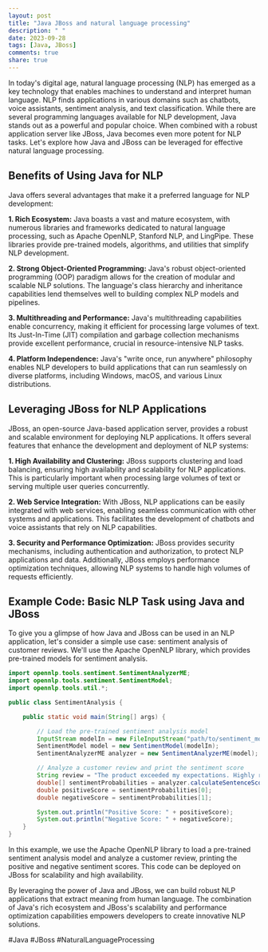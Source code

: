 ```yaml
---
layout: post
title: "Java JBoss and natural language processing"
description: " "
date: 2023-09-28
tags: [Java, JBoss]
comments: true
share: true
---
```


In today's digital age, natural language processing (NLP) has emerged as a key technology that enables machines to understand and interpret human language. NLP finds applications in various domains such as chatbots, voice assistants, sentiment analysis, and text classification. While there are several programming languages available for NLP development, Java stands out as a powerful and popular choice. When combined with a robust application server like JBoss, Java becomes even more potent for NLP tasks. Let's explore how Java and JBoss can be leveraged for effective natural language processing.

## Benefits of Using Java for NLP

Java offers several advantages that make it a preferred language for NLP development:

**1. Rich Ecosystem:** Java boasts a vast and mature ecosystem, with numerous libraries and frameworks dedicated to natural language processing, such as Apache OpenNLP, Stanford NLP, and LingPipe. These libraries provide pre-trained models, algorithms, and utilities that simplify NLP development.

**2. Strong Object-Oriented Programming:** Java's robust object-oriented programming (OOP) paradigm allows for the creation of modular and scalable NLP solutions. The language's class hierarchy and inheritance capabilities lend themselves well to building complex NLP models and pipelines.

**3. Multithreading and Performance:** Java's multithreading capabilities enable concurrency, making it efficient for processing large volumes of text. Its Just-In-Time (JIT) compilation and garbage collection mechanisms provide excellent performance, crucial in resource-intensive NLP tasks.

**4. Platform Independence:** Java's "write once, run anywhere" philosophy enables NLP developers to build applications that can run seamlessly on diverse platforms, including Windows, macOS, and various Linux distributions.

## Leveraging JBoss for NLP Applications

JBoss, an open-source Java-based application server, provides a robust and scalable environment for deploying NLP applications. It offers several features that enhance the development and deployment of NLP systems:

**1. High Availability and Clustering:** JBoss supports clustering and load balancing, ensuring high availability and scalability for NLP applications. This is particularly important when processing large volumes of text or serving multiple user queries concurrently.

**2. Web Service Integration:** With JBoss, NLP applications can be easily integrated with web services, enabling seamless communication with other systems and applications. This facilitates the development of chatbots and voice assistants that rely on NLP capabilities.

**3. Security and Performance Optimization:** JBoss provides security mechanisms, including authentication and authorization, to protect NLP applications and data. Additionally, JBoss employs performance optimization techniques, allowing NLP systems to handle high volumes of requests efficiently.

## Example Code: Basic NLP Task using Java and JBoss

To give you a glimpse of how Java and JBoss can be used in an NLP application, let's consider a simple use case: sentiment analysis of customer reviews. We'll use the Apache OpenNLP library, which provides pre-trained models for sentiment analysis.

```java
import opennlp.tools.sentiment.SentimentAnalyzerME;
import opennlp.tools.sentiment.SentimentModel;
import opennlp.tools.util.*;

public class SentimentAnalysis {

    public static void main(String[] args) {

        // Load the pre-trained sentiment analysis model
        InputStream modelIn = new FileInputStream("path/to/sentiment_model.bin");
        SentimentModel model = new SentimentModel(modelIn);
        SentimentAnalyzerME analyzer = new SentimentAnalyzerME(model);

        // Analyze a customer review and print the sentiment score
        String review = "The product exceeded my expectations. Highly recommended!";
        double[] sentimentProbabilities = analyzer.calculateSentenceScores(review);
        double positiveScore = sentimentProbabilities[0];
        double negativeScore = sentimentProbabilities[1];

        System.out.println("Positive Score: " + positiveScore);
        System.out.println("Negative Score: " + negativeScore);
    }
}
```

In this example, we use the Apache OpenNLP library to load a pre-trained sentiment analysis model and analyze a customer review, printing the positive and negative sentiment scores. This code can be deployed on JBoss for scalability and high availability.

By leveraging the power of Java and JBoss, we can build robust NLP applications that extract meaning from human language. The combination of Java's rich ecosystem and JBoss's scalability and performance optimization capabilities empowers developers to create innovative NLP solutions.

#Java #JBoss #NaturalLanguageProcessing